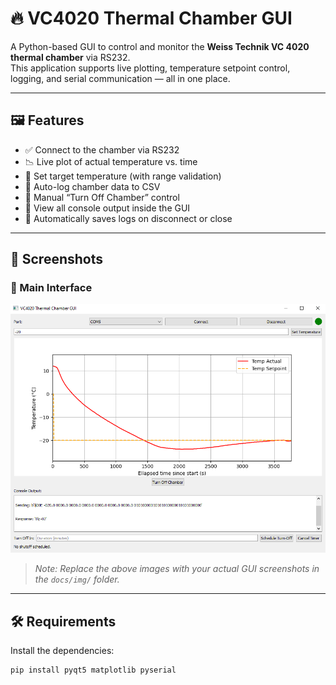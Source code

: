 # 🔥 VC4020 Thermal Chamber GUI

A Python-based GUI to control and monitor the **Weiss Technik VC 4020 thermal chamber** via RS232.  
This application supports live plotting, temperature setpoint control, logging, and serial communication — all in one place.

---

## 🖼 Features

- ✅ Connect to the chamber via RS232
- 📉 Live plot of actual temperature vs. time
- 🎯 Set target temperature (with range validation)
- 📂 Auto-log chamber data to CSV
- 🛑 Manual “Turn Off Chamber” control
- 🧾 View all console output inside the GUI
- 💾 Automatically saves logs on disconnect or close

---

## 📸 Screenshots

### 🔧 Main Interface

![Main GUI](docs/img/gui_main.png)

> _Note: Replace the above images with your actual GUI screenshots in the `docs/img/` folder._

---

## 🛠 Requirements

Install the dependencies:
```bash
pip install pyqt5 matplotlib pyserial
